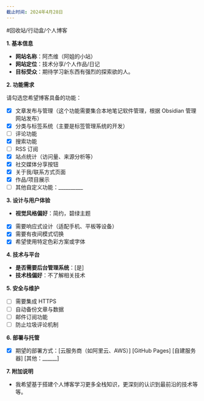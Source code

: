 ```yaml
---
截止时间: 2024年4月28日
---
```


#回收站/行动盒/个人博客

**1. 基本信息**

- **网站名称**：阿杰维（阿姐的小站）
- **网站定位**：技术分享/个人作品/日记
- **目标受众**：期待学习新东西有强烈的探索欲的人。

**2. 功能需求**

请勾选您希望博客具备的功能：

- [x] 文章发布与管理（这个功能需要集合本地笔记软件管理，根据 Obsidian 管理网站发布）
- [x] 分类与标签系统（主要是标签管理系统的开发）
- [ ] 评论功能
- [x] 搜索功能
- [ ] RSS 订阅
- [x] 站点统计（访问量、来源分析等）
- [x] 社交媒体分享按钮
- [x] 关于我/联系方式页面
- [x] 作品/项目展示
- [ ] 其他自定义功能：__________

**3. 设计与用户体验**

- **视觉风格偏好**：简约，碧绿主题
- [x] 需要响应式设计（适配手机、平板等设备）
- [x] 需要有夜间模式切换
- [x] 希望使用特定色彩方案或字体

**4. 技术与平台**

- **是否需要后台管理系统**：[是]
- **技术栈偏好**：不了解相关技术

**5. 安全与维护**

- [ ] 需要集成 HTTPS
- [ ] 自动备份文章与数据
- [ ] 邮件订阅功能
- [ ] 防止垃圾评论机制

**6. 部署与托管**

- [x] 期望的部署方式：[云服务商（如阿里云、AWS）] [GitHub Pages] [自建服务器] [其他：______]

**7. 附加说明**
- 我希望基于搭建个人博客学习更多全栈知识，更深刻的认识到最前沿的技术等等。
